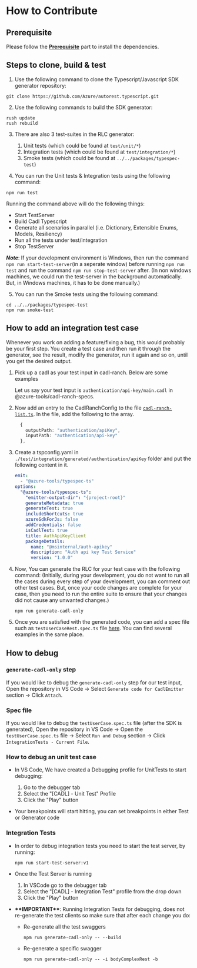 # How to Contribute

## Prerequisite

Please follow the **[Prerequisite](../../CONTRIBUTING.md#prerequisites)** part to install the dependencies.

## Steps to clone, build & test

1. Use the following command to clone the Typescript/Javascript SDK generator repository:

```
git clone https://github.com/Azure/autorest.typescript.git
```

2. Use the following commands to build the SDK generator:

```
rush update
rush rebuild
```

3. There are also 3 test-suites in the RLC generator:

   1. Unit tests (which could be found at `test/unit/*`)
   2. Integration tests (which could be found at `test/integration/*`)
   3. Smoke tests (which could be found at `../../packages/typespec-test`)

1. You can run the Unit tests & Integration tests using the following command:

```
npm run test
```

Running the command above will do the following things:

- Start TestServer
- Build Cadl Typescript
- Generate all scenarios in parallel (i.e. Dictionary, Extensible Enums, Models, Resiliency)
- Run all the tests under test/integration
- Stop TestServer

**_Note_**: If your development environment is Windows, then run the command `npm run start-test-server`(in a seperate window) before running `npm run test` and run the command `npm run stop-test-server` after. (In non windows machines, we could run the test-server in the background automatically. But, in Windows machines, it has to be done manually.)

5. You can run the Smoke tests using the following command:

```shell
cd ../../packages/typespec-test
npm run smoke-test
```

## How to add an integration test case

Whenever you work on adding a feature/fixing a bug, this would probably be your first step. You create a test case and then run it through the generator, see the result, modify the generator, run it again and so on, until you get the desired output.

1. Pick up a cadl as your test input in cadl-ranch. Below are some examples

   Let us say your test input is `authentication/api-key/main.cadl` in @azure-tools/cadl-ranch-specs.

1. Now add an entry to the CadlRanchConfig to the file [`cadl-ranch-list.ts`](./test/commands/cadl-ranch-list.ts). In the file, add the following to the array.

   ```typescript
     {
       outputPath: "authentication/apiKey",
       inputPath: "authentication/api-key"
     },
   ```

1. Create a tspconfig.yaml in `./test/integration/generated/authentication/apiKey` folder and put the following content in it.

   ```yaml
   emit:
     - "@azure-tools/typespec-ts"
   options:
     "@azure-tools/typespec-ts":
       "emitter-output-dir": "{project-root}"
       generateMetadata: true
       generateTest: true
       includeShortcuts: true
       azureSdkForJs: false
       addCredentials: false
       isCadlTest: true
       title: AuthApiKeyClient
       packageDetails:
         name: "@msinternal/auth-apikey"
         description: "Auth api key Test Service"
         version: "1.0.0"
   ```

1. Now, You can generate the RLC for your test case with the following command: (Initially, during your development, you do not want to run all the cases during every step of your development, you can comment out other test cases. But, once your code changes are complete for your case, then you need to run the entire suite to ensure that your changes did not cause any unwanted changes.)

   ```shell
   npm run generate-cadl-only
   ```

1. Once you are satisfied with the generated code, you can add a spec file such as `testUserCaseRest.spec.ts` file [here](./test/integration). You can find several examples in the same place.

## How to debug

### `generate-cadl-only` step

If you would like to debug the `generate-cadl-only` step for our test input, Open the repository in VS Code -> Select `Generate code for CadlEmitter` section -> Click `Attach`.

### Spec file

If you would like to debug the `testUserCase.spec.ts` file (after the SDK is generated), Open the repository in VS Code -> Open the `testUserCase.spec.ts` file -> Select `Run and Debug` section -> Click `IntegrationTests - Current File`.

### How to debug an unit test case

- In VS Code, We have created a Debugging profile for UnitTests to start debugging:

  1. Go to the debugger tab
  2. Select the "[CADL] - Unit Test" Profile
  3. Click the "Play" button

- Your breakpoints will start hitting, you can set breakpoints in either Test or Generator code

### Integration Tests

- In order to debug integration tests you need to start the test server, by running:

      npm run start-test-server:v1

- Once the Test Server is running

  1. In VSCode go to the debugger tab
  2. Select the "[CADL] - Integration Test" profile from the drop down
  3. Click the "Play" button

- **\*\***IMPORTANT**\*\***: Running Integration Tests for debugging, does not re-generate the test clients so make sure that after each change you do:

  - Re-generate all the test swaggers

        npm run generate-cadl-only -- --build

  - Re-generate a specific swagger

        npm run generate-cadl-only -- -i bodyComplexRest -b
